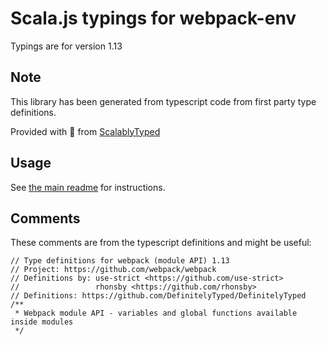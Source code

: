 
# Scala.js typings for webpack-env

Typings are for version 1.13



## Note
This library has been generated from typescript code from first party type definitions.

Provided with :purple_heart: from [ScalablyTyped](https://github.com/oyvindberg/ScalablyTyped)

## Usage
See [the main readme](../../readme.md) for instructions.

## Comments

These comments are from the typescript definitions and might be useful:
```
// Type definitions for webpack (module API) 1.13
// Project: https://github.com/webpack/webpack
// Definitions by: use-strict <https://github.com/use-strict>
//                 rhonsby <https://github.com/rhonsby>
// Definitions: https://github.com/DefinitelyTyped/DefinitelyTyped
/**
 * Webpack module API - variables and global functions available inside modules
 */


```

